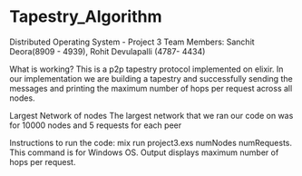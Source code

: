 # Tapestry_Algorithm
Distributed Operating System - Project 3
Team Members: Sanchit Deora(8909 - 4939), Rohit Devulapalli (4787- 4434)
 
What is working?
This is a p2p tapestry protocol implemented on elixir. In our implementation we are building a tapestry and successfully sending the messages and printing the maximum number of hops per request across all nodes.

Largest Network of nodes
The largest network that we ran our code on was for 10000 nodes and 5 requests for each peer

Instructions to run the code:
mix run project3.exs numNodes numRequests. This command is for Windows OS. Output displays maximum number of hops per request.
